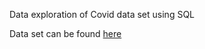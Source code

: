 Data exploration of Covid data set using SQL

Data set can be found [here](https://ourworldindata.org/covid-deaths)
